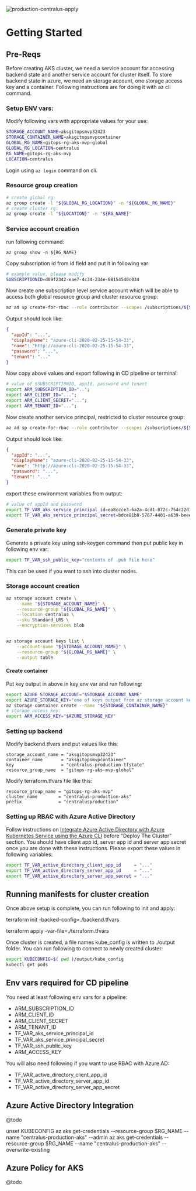 
![production-centralus-apply](https://github.com/haisumb/aks-gitops-mvp/workflows/production-centralus-apply/badge.svg)

Getting Started
===============

Pre-Reqs
-------------

Before creating AKS cluster, we need a service account for accessing backend state and another service account for cluster itself. To store backend state in azure, we need an storage account, one storage access key and a container. Following instructions are for doing it with az cli command.

### Setup ENV vars:

Modify following vars with appropriate values for your use:

```bash
STORAGE_ACCOUNT_NAME=aksgitopsmvp32423
STORAGE_CONTAINER_NAME=aksgitopsmvpcontainer
GLOBAL_RG_NAME=gitops-rg-aks-mvp-global
GLOBAL_RG_LOCATION=centralus
RG_NAME=gitops-rg-aks-mvp
LOCATION=centralus
```

Login using `az login` command on cli.

### Resource group creation

```bash
# create global rg:
az group create -l "${GLOBAL_RG_LOCATION}" -n "${GLOBAL_RG_NAME}"
# create cluster rg:
az group create -l "${LOCATION}" -n "${RG_NAME}"
```

### Service account creation

run following command:

`az group show -n ${RG_NAME}`

Copy subscription id from id field and put it in following var:

```bash
# example value, please modify
SUBSCRIPTIONID=d09f2342-eae7-4c34-234e-08154540c034
```

Now create one subscription level service account which will be able to access both global resource group and cluster resource group:

```bash
az ad sp create-for-rbac --role contributor --scopes /subscriptions/${SUBSCRIPTIONID}
```
Output should look like:

```json
{
  "appId": "...",
  "displayName": "azure-cli-2020-02-25-15-54-33",
  "name": "http://azure-cli-2020-02-25-15-54-33",
  "password": "...",
  "tenant": "..."
}
```

Now copy above values and export following in CD pipeline or terminal:

```bash
# value of $SUBSCRIPTIONID, appId, password and tenant
export ARM_SUBSCRIPTION_ID="..";
export ARM_CLIENT_ID="...";
export ARM_CLIENT_SECRET="...";
export ARM_TENANT_ID="...";
```

Now create another service principal, restricted to cluster resource group:

```bash
az ad sp create-for-rbac --role contributor --scopes /subscriptions/${SUBSCRIPTIONID}/resourceGroups/${RG_NAME}
```

Output should look like:

```json
{
  "appId": "...",
  "displayName": "azure-cli-2020-02-25-15-54-33",
  "name": "http://azure-cli-2020-02-25-15-54-33",
  "password": "...",
  "tenant": "..."
}
```

export these environment variables from output:

```bash
# value of appId and password
export TF_VAR_aks_service_principal_id=ea8ccce3-6a2a-4cd1-872c-754c22d19a44
export TF_VAR_aks_service_principal_secret=bdce81b8-5767-4401-a639-beee9ae05685
```

### Generate private key

Generate a private key using ssh-keygen command then put public key in following env var:

```bash
export TF_VAR_ssh_public_key="contents of .pub file here"
```

This can be used if you want to ssh into cluster nodes.

### Storage account creation

```bash
az storage account create \
    --name "${STORAGE_ACCOUNT_NAME}" \
    --resource-group "${GLOBAL_RG_NAME}" \
    --location centralus \
    --sku Standard_LRS \
    --encryption-services blob


az storage account keys list \
    --account-name "${STORAGE_ACCOUNT_NAME}" \
    --resource-group "${GLOBAL_RG_NAME}" \
    --output table
```

#### Create container

Put key output in above in key env var and run following:

```bash
export AZURE_STORAGE_ACCOUNT="$STORAGE_ACCOUNT_NAME"
export AZURE_STORAGE_KEY="one of keys output from az storage account keys list command"
az storage container create --name "${STORAGE_CONTAINER_NAME}"
# storage access key:
export ARM_ACCESS_KEY="$AZURE_STORAGE_KEY"
```

### Setting up backend

Modify backend.tfvars and put values like this:

```hcl
storage_account_name = "aksgitopsmvp32423"
container_name       = "aksgitopsmvpcontainer"
key                  = "centralus-production-tfstate"
resource_group_name  = "gitops-rg-aks-mvp-global"
```
Modify terraform.tfvars file like this:

```hcl
resource_group_name = "gitops-rg-aks-mvp"
cluster_name        = "centralus-production-aks"
prefix              = "centralusproduction"
```

### Setting up RBAC with Azure Active Directory

Follow instructions on [Integrate Azure Active Directory with Azure Kubernetes Service using the Azure CLI](https://docs.microsoft.com/en-us/azure/aks/azure-ad-integration-cli) before "Deploy The Cluster" section. You should have client app id, server app id and server app secret once you are done with these instructions. Please export these values in following variables:

```bash
export TF_VAR_active_directory_client_app_id     = "..."
export TF_VAR_active_directory_server_app_id     = "..."
export TF_VAR_active_directory_server_app_secret = "..."
```

Running manifests for cluster creation
-----------------------

Once above setup is complete, you can run following to init and apply:

terraform init -backed-config=./backend.tfvars

terraform apply -var-file=./terraform.tfvars

Once cluster is created, a file names kube_config is written to ./output folder. You can run following to connect to newly created cluster:

```bash
export KUBECONFIG=$( pwd )/output/kube_config
kubectl get pods
```

Env vars required for CD pipeline
----------------------

You need at least following env vars for a pipeline:

- ARM_SUBSCRIPTION_ID
- ARM_CLIENT_ID
- ARM_CLIENT_SECRET
- ARM_TENANT_ID
- TF_VAR_aks_service_principal_id
- TF_VAR_aks_service_principal_secret
- TF_VAR_ssh_public_key
- ARM_ACCESS_KEY

You will also need following if you want to use RBAC with Azure AD:

- TF_VAR_active_directory_client_app_id
- TF_VAR_active_directory_server_app_id
- TF_VAR_active_directory_server_app_secret

Azure Active Directory Integration
---------------------------

@todo

unset KUBECONFIG
az aks get-credentials --resource-group $RG_NAME --name "centralus-production-aks" --admin
az aks get-credentials --resource-group $RG_NAME --name "centralus-production-aks" --overwrite-existing

Azure Policy for AKS
---------------------

@todo